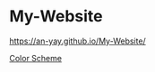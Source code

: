 # My-Website

https://an-yay.github.io/My-Website/

[Color Scheme](https://colorhunt.co/palette/8d8daadfdfdef7f5f2f56d91)
